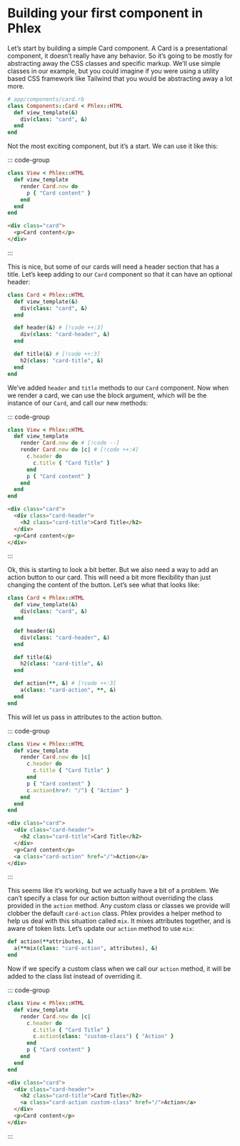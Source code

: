 # Building your first component in Phlex

Let’s start by building a simple Card component. A Card is a presentational component, it doesn’t
really have any behavior. So it’s going to be mostly for abstracting away the CSS classes and specific
markup. We’ll use simple classes in our example, but you could imagine if you were using a utility
based CSS framework like Tailwind that you would be abstracting away a lot more.

```ruby
# app/components/card.rb
class Components::Card < Phlex::HTML
  def view_template(&)
    div(class: "card", &)
  end
end
```

Not the most exciting component, but it’s a start. We can use it like this:

::: code-group

```ruby [view.rb]
class View < Phlex::HTML
  def view_template
    render Card.new do
      p { "Card content" }
    end
  end
end
```

```html [output]
<div class="card">
  <p>Card content</p>
</div>
```

:::

This is nice, but some of our cards will need a header section that has a title. Let’s keep adding
to our `Card` component so that it can have an optional header:

```ruby
class Card < Phlex::HTML
  def view_template(&)
    div(class: "card", &)
  end

  def header(&) # [!code ++:3]
    div(class: "card-header", &)
  end

  def title(&) # [!code ++:3]
    h2(class: "card-title", &)
  end
end
```

We’ve added `header` and `title` methods to our `Card` component. Now when we render a card, we can
use the block argument, which will be the instance of our `Card`, and call our new methods:

::: code-group

```ruby [view.rb]
class View < Phlex::HTML
  def view_template
    render Card.new do # [!code --]
    render Card.new do |c| # [!code ++:4]
      c.header do
        c.title { "Card Title" }
      end
      p { "Card content" }
    end
  end
end
```

```html [output]
<div class="card">
  <div class="card-header">
    <h2 class="card-title">Card Title</h2>
  </div>
  <p>Card content</p>
</div>
```

:::

Ok, this is starting to look a bit better. But we also need a way to add an action button to our card.
This will need a bit more flexibility than just changing the content of the button. Let’s see what
that looks like:

```ruby
class Card < Phlex::HTML
  def view_template(&)
    div(class: "card", &)
  end

  def header(&)
    div(class: "card-header", &)
  end

  def title(&)
    h2(class: "card-title", &)
  end

  def action(**, &) # [!code ++:3]
    a(class: "card-action", **, &)
  end
end
```

This will let us pass in attributes to the action button.

::: code-group

```ruby [view.rb]
class View < Phlex::HTML
  def view_template
    render Card.new do |c|
      c.header do
        c.title { "Card Title" }
      end
      p { "Card content" }
      c.action(href: "/") { "Action" }
    end
  end
end
```

```html [output]
<div class="card">
  <div class="card-header">
    <h2 class="card-title">Card Title</h2>
  </div>
  <p>Card content</p>
  <a class="card-action" href="/">Action</a>
</div>
```

:::

This seems like it’s working, but we actually have a bit of a problem. We can’t specify a class for
our action button without overriding the class provided in the `action` method. Any custom class or
classes we provide will clobber the default `card-action` class. Phlex provides a helper method to help
us deal with this situation called `mix`. It mixes attributes together, and is aware of token lists.
Let’s update our `action` method to use `mix`:

```ruby
def action(**attributes, &)
  a(**mix(class: "card-action", attributes), &)
end
```

Now if we specify a custom class when we call our `action` method, it will be added to the class list
instead of overriding it.

::: code-group

```ruby [view.rb]
class View < Phlex::HTML
  def view_template
    render Card.new do |c|
      c.header do
        c.title { "Card Title" }
        c.action(class: "custom-class") { "Action" }
      end
      p { "Card content" }
    end
  end
end
```

```html [output]
<div class="card">
  <div class="card-header">
    <h2 class="card-title">Card Title</h2>
    <a class="card-action custom-class" href="/">Action</a>
  </div>
  <p>Card content</p>
</div>
```

:::
